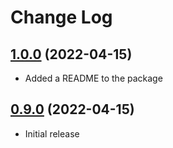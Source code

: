 # Change Log

## [1.0.0](https://github.com/david-04/7-sync/releases/tag/v1.0.0) (2022-04-15)

- Added a README to the package

## [0.9.0](https://github.com/david-04/7-sync/releases/tag/v0.9.0) (2022-04-15)

- Initial release
